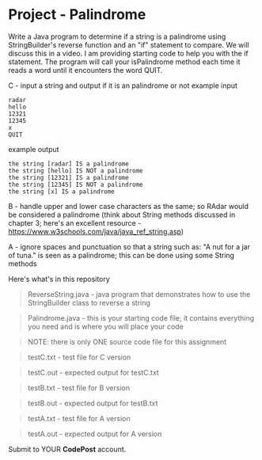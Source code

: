 # Project - Palindrome
Write a Java program to determine if a string is a palindrome using StringBuilder's reverse function and an "if" statement to compare. We will discuss this in a video. I am providing starting code to help you with the if statement. The program will call your isPalindrome method each time it reads a word until it encounters the word QUIT.

C - input a string and output if it is an palindrome or not
example input
```
radar
hello
12321
12345
x
QUIT
```
example output
```
the string [radar] IS a palindrome
the string [hello] IS NOT a palindrome
the string [12321] IS a palindrome
the string [12345] IS NOT a palindrome
the string [x] IS a palindrome
```

B - handle upper and lower case characters as the same; so RAdar would be considered a palindrome (think about String methods discussed in chapter 3; here's an excellent resource - https://www.w3schools.com/java/java_ref_string.asp)

A - ignore spaces and punctuation so that a string such as: "A nut for a jar of tuna." is seen as a palindrome; this can be done using some String methods

Here's what's in this repository

> ReverseString.java - java program that demonstrates how to use the StringBuilder class to reverse a string

> Palindrome.java - this is your starting code file; it contains everything you need and is where you will place your code

> NOTE: there is only ONE source code file for this assignment

> testC.txt - test file for C version

> testC.out - expected output for testC.txt

> testB.txt - test file for B version

> testB.out - expected output for testB.txt

> testA.txt - test file for A version

> testA.out - expected output for A version

Submit to YOUR **CodePost** account.
